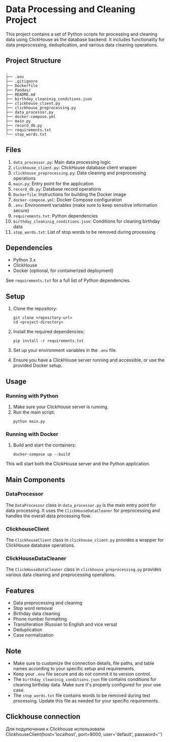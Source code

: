 # Data Processing and Cleaning Project

This project contains a set of Python scripts for processing and cleaning data using ClickHouse as the database backend. It includes functionality for data preprocessing, deduplication, and various data cleaning operations.

## Project Structure

```
.
├── .env
├── .gitignore
├── Dockerfile
├── Pandas/
├── README.md
├── birthday_cleaninig_conditions.json
├── clickhouse_client.py
├── clickhouse_preprocessing.py
├── data_processor.py
├── docker-compose.yml
├── main.py
├── record_db.py
├── requirements.txt
└── stop_words.txt
```

## Files

1. `data_processor.py`: Main data processing logic
2. `clickhouse_client.py`: ClickHouse database client wrapper
3. `clickhouse_preprocessing.py`: Data cleaning and preprocessing operations
4. `main.py`: Entry point for the application
5. `record_db.py`: Database record operations
6. `Dockerfile`: Instructions for building the Docker image
7. `docker-compose.yml`: Docker Compose configuration
8. `.env`: Environment variables (make sure to keep sensitive information secure)
9. `requirements.txt`: Python dependencies
10. `birthday_cleaninig_conditions.json`: Conditions for cleaning birthday data
11. `stop_words.txt`: List of stop words to be removed during processing

## Dependencies

- Python 3.x
- ClickHouse
- Docker (optional, for containerized deployment)

See `requirements.txt` for a full list of Python dependencies.

## Setup

1. Clone the repository:
   ```
   git clone <repository-url>
   cd <project-directory>
   ```

2. Install the required dependencies:
   ```
   pip install -r requirements.txt
   ```

3. Set up your environment variables in the `.env` file.

4. Ensure you have a ClickHouse server running and accessible, or use the provided Docker setup.

## Usage

### Running with Python

1. Make sure your ClickHouse server is running.
2. Run the main script:
   ```
   python main.py
   ```

### Running with Docker

1. Build and start the containers:
   ```
   docker-compose up --build
   ```

This will start both the ClickHouse server and the Python application.

## Main Components

### DataProcessor

The `DataProcessor` class in `data_processor.py` is the main entry point for data processing. It uses the `ClickHouseDataCleaner` for preprocessing and handles the overall data processing flow.

### ClickhouseClient

The `ClickhouseClient` class in `clickhouse_client.py` provides a wrapper for ClickHouse database operations.

### ClickHouseDataCleaner

The `ClickHouseDataCleaner` class in `clickhouse_preprocessing.py` provides various data cleaning and preprocessing operations.

## Features

- Data preprocessing and cleaning
- Stop word removal
- Birthday data cleaning
- Phone number formatting
- Transliteration (Russian to English and vice versa)
- Deduplication
- Case normalization

 

## Note

- Make sure to customize the connection details, file paths, and table names according to your specific setup and requirements.
- Keep your `.env` file secure and do not commit it to version control.
- The `birthday_cleaninig_conditions.json` file contains conditions for cleaning birthday data. Make sure it's properly configured for your use case.
- The `stop_words.txt` file contains words to be removed during text processing. Update this file as needed for your specific requirements.
 
 
## Clickhouse connection
Для подулючения к Clickhouse использовали ClickhouseClient(host='localhost', port=9000, user='default', password='')

